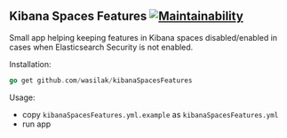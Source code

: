 Kibana Spaces Features [![Maintainability](https://api.codeclimate.com/v1/badges/7c572d20358595f5d973/maintainability)](https://codeclimate.com/github/wasilak/kibanaSpacesFeatures/maintainability)
---

Small app helping keeping features in Kibana spaces disabled/enabled in cases when Elasticsearch Security is not enabled.

Installation:

```go
go get github.com/wasilak/kibanaSpacesFeatures
```

Usage:

- copy `kibanaSpacesFeatures.yml.example` as `kibanaSpacesFeatures.yml`
- run app

